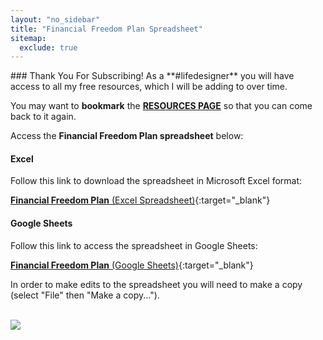 ```yaml
---
layout: "no_sidebar"
title: "Financial Freedom Plan Spreadsheet"
sitemap:
  exclude: true  
---
```

 <div class="separator-2"></div>
### Thank You For Subscribing!
As a **#lifedesigner** you will have access to all my free resources, which I will be adding to over time. 

You may want to **bookmark** the [**RESOURCES PAGE**](/thankyou/20185646-lifedesigner-page-resources) so that you can come back to it again.

Access the **Financial Freedom Plan spreadsheet** below:

#### Excel
Follow this link to download the spreadsheet in Microsoft Excel format:

[**Financial Freedom Plan** (Excel Spreadsheet)](/downloads/Financial_Freedom_calculator.xlsx){:target="_blank"}


#### Google Sheets
Follow this link to access the spreadsheet in Google Sheets:

[**Financial Freedom Plan** (Google Sheets)](http://bit.ly/freedomcalculator){:target="_blank"}

In order to make edits to the spreadsheet you will need to make a copy (select "File" then "Make a copy...").
<br>
<br>

<!-- START ADVERTISER: Preloved UK from awin.com -->
<a href="https://www.awin1.com/cread.php?s=454255&v=5834&q=218805&r=452089">
    <img src="https://www.awin1.com/cshow.php?s=454255&v=5834&q=218805&r=452089" border="0">
</a>
<!-- END ADVERTISER: Preloved UK from awin.com -->


